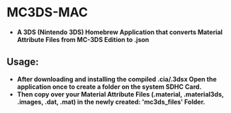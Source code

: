 # MC3DS-MAC
- **A 3DS (Nintendo 3DS) Homebrew Application that converts Material Attribute Files from MC-3DS Edition to  .json**

## Usage:
- **After downloading and installing the compiled .cia/.3dsx Open the application once to create a folder on the system SDHC Card.**
- **Then copy over your Material Attribute Files (.material, .material3ds, .images, .dat, .mat) in the newly created: 'mc3ds_files' Folder.**
